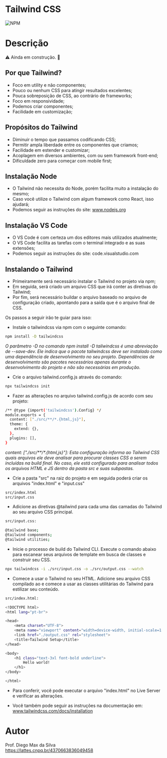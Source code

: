 # Tailwind CSS
![NPM](https://img.shields.io/npm/l/react)

# Descrição
:warning: Ainda em construção. :construction:

## Por que Tailwind?

* Foco em utility e não componentes;
* Pouco ou nenhum CSS para atingir resultados excelentes;
* Pouca sobreposição de CSS, ao contrário de frameworks;
* Foco em responsividade;
* Podemos criar componentes;
* Facilidade em customização;

## Propósitos do Tailwind

* Diminuir o tempo que passamos codificando CSS;
* Permitir ampla liberdade entre os componentes que criamos;
* Facilidade em estender e customizar;
* Acoplagem em diversos ambientes, com ou sem framework front-end;
* Dificuldade zero para começar com mobile first;

## Instalação Node

* O Tailwind não necessita do Node, porém facilita muito a instalação do mesmo;
* Caso você utilize o Tailwind com algum framework como React, isso ajudará;
* Podemos seguir as instruções do site: www.nodejs.org

## Instalação VS Code

* O VS Code é com certeza um dos editores mais utilizados atualmente;
* O VS Code facilita as tarefas com o terminal integrado e as suas extensões;
* Podemos seguir as instruções do site: code.visualstudio.com

## Instalando o Tailwind

* Primeiramente será necessário instalar o Tailwind no projeto via npm;
* Em seguida, será criado um arquivo CSS que irá conter as diretivas do Tailwind;
* Por fim, será necessário buildar o arquivo baseado no arquivo de configuração criado, apontando para a saída que é o arquivo final de CSS.

Os passos a seguir irão te guiar para isso:

* Instale o tailwindcss via npm com o seguinte comando:
```bash
npm install -D tailwindcss
```
*O parâmetro -D no comando npm install -D tailwindcss é uma abreviação de --save-dev. Ele indica que o pacote tailwindcss deve ser instalado como uma dependência de desenvolvimento no seu projeto. Dependências de desenvolvimento são pacotes necessários apenas durante o desenvolvimento do projeto e não são necessárias em produção.*


* Crie o arquivo tailwind.config.js através do comando:
```bash
npx tailwindcss init
```

* Fazer as alterações no arquivo tailwind.config.js de acordo com seu projeto:

```bash
/** @type {import('tailwindcss').Config} */
module.exports = {
  content: ["./src/**/*.{html,js}"],
  theme: {
    extend: {},
  },
  plugins: [],
}
```
_content: ["./src/**/*.{html,js}"]: Esta configuração informa ao Tailwind CSS quais arquivos ele deve analisar para procurar classes CSS a serem incluídas na build final. No caso, ele está configurado para analisar todos os arquivos HTML e JS dentro da pasta src e suas subpastas._

* Crie a pasta "src" na raiz do projeto e em seguida poderá criar os arquivos "index.html" e "input.css"

```bash
src/index.html
src/input.css
```

* Adicione as diretivas @tailwind para cada uma das camadas do Tailwind ao seu arquivo CSS principal.

```bash
src/input.css:

@tailwind base;
@tailwind components;
@tailwind utilities;
```

* Inicie o processo de build do Tailwind CLI. Execute o comando abaixo para escanear seus arquivos de template em busca de classes e construir seu CSS.

```bash
npx tailwindcss -i ./src/input.css -o ./src/output.css --watch
```

* Comece a usar o Tailwind no seu HTML. Adicione seu arquivo CSS compilado ao <head> e comece a usar as classes utilitárias do Tailwind para estilizar seu conteúdo.

```bash
src/index.html:

<!DOCTYPE html>
<html lang="pt-br">

<head>
    <meta charset="UTF-8">
    <meta name="viewport" content="width=device-width, initial-scale=1.0">
    <link href="./output.css" rel="stylesheet">
    <title>Tailwind Setup</title>
</head>

<body>
    <h1 class="text-3xl font-bold underline">
        Hello world!
    </h1>
</body>

</html>
```

* Para conferir, você pode executar o arquivo "index.html" no Live Server e verificar as alterações.

* Você também pode seguir as instruções na documentação em: www.tailwindcss.com/docs/installation

# Autor

Prof. Diego Max da Silva<br>
https://lattes.cnpq.br/4370663836049458